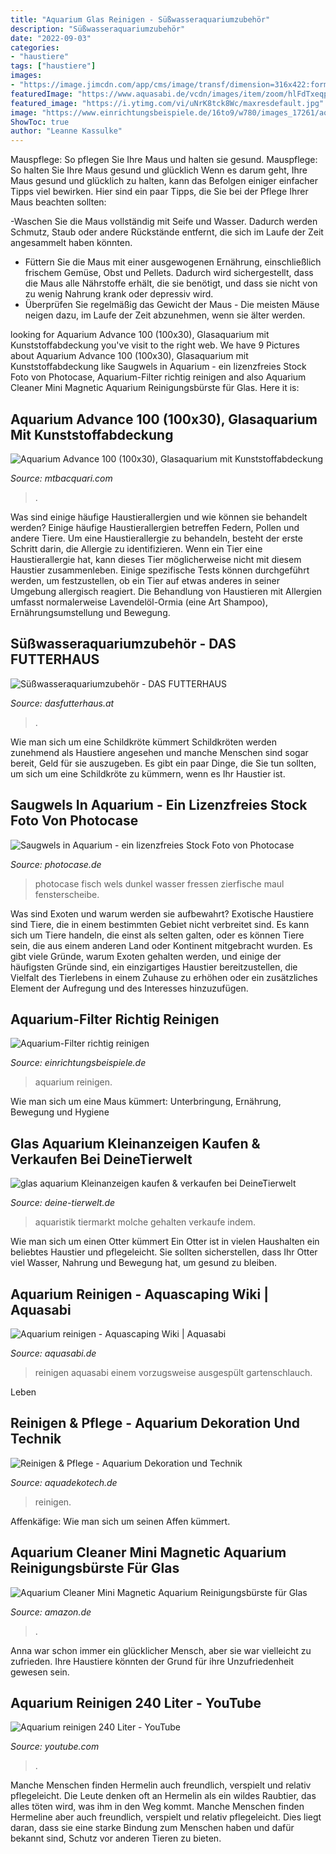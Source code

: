 ```yaml
---
title: "Aquarium Glas Reinigen - Süßwasseraquariumzubehör"
description: "Süßwasseraquariumzubehör"
date: "2022-09-03"
categories:
- "haustiere"
tags: ["haustiere"]
images:
- "https://image.jimcdn.com/app/cms/image/transf/dimension=316x422:format=jpg/path/s731e32b0ee3518a3/image/i39d232d8a72a4ab8/version/1581772265/image.jpg"
featuredImage: "https://www.aquasabi.de/vcdn/images/item/zoom/hlFdTxeqpc/aquarium-seite.jpg"
featured_image: "https://i.ytimg.com/vi/uNrK8tck8Wc/maxresdefault.jpg"
image: "https://www.einrichtungsbeispiele.de/16to9/w780/images_17261/aquarium-am-25-7-2010__6268cee0c38454d1ceab766e8756d3eb.jpg"
ShowToc: true
author: "Leanne Kassulke"
---
```



Mauspflege: So pflegen Sie Ihre Maus und halten sie gesund.
Mauspflege: So halten Sie Ihre Maus gesund und glücklich
Wenn es darum geht, Ihre Maus gesund und glücklich zu halten, kann das Befolgen einiger einfacher Tipps viel bewirken. Hier sind ein paar Tipps, die Sie bei der Pflege Ihrer Maus beachten sollten:

-Waschen Sie die Maus vollständig mit Seife und Wasser. Dadurch werden Schmutz, Staub oder andere Rückstände entfernt, die sich im Laufe der Zeit angesammelt haben könnten.
- Füttern Sie die Maus mit einer ausgewogenen Ernährung, einschließlich frischem Gemüse, Obst und Pellets. Dadurch wird sichergestellt, dass die Maus alle Nährstoffe erhält, die sie benötigt, und dass sie nicht von zu wenig Nahrung krank oder depressiv wird.
- Überprüfen Sie regelmäßig das Gewicht der Maus - Die meisten Mäuse neigen dazu, im Laufe der Zeit abzunehmen, wenn sie älter werden.

	

		
looking for Aquarium Advance 100 (100x30), Glasaquarium mit Kunststoffabdeckung you've visit to the right web. We have 9 Pictures about Aquarium Advance 100 (100x30), Glasaquarium mit Kunststoffabdeckung like Saugwels in Aquarium - ein lizenzfreies Stock Foto von Photocase, Aquarium-Filter richtig reinigen and also Aquarium Cleaner Mini Magnetic Aquarium Reinigungsbürste für Glas. Here it is:
		
    
## Aquarium Advance 100 (100x30), Glasaquarium Mit Kunststoffabdeckung

<img loading=lazy src="http://www.mtbacquari.com/acquari/3advance100x30300dpi.jpg" onerror="this.onerror=null;this.src='https://tse1.mm.bing.net/th?id=OIP.Qm-kvFJSBO_Cv1LMHHfWbAHaE0&amp;pid=15.1';" alt="Aquarium Advance 100 (100x30), Glasaquarium mit Kunststoffabdeckung">

_Source: mtbacquari.com_

>. 

	

Was sind einige häufige Haustierallergien und wie können sie behandelt werden?
Einige häufige Haustierallergien betreffen Federn, Pollen und andere Tiere. Um eine Haustierallergie zu behandeln, besteht der erste Schritt darin, die Allergie zu identifizieren. Wenn ein Tier eine Haustierallergie hat, kann dieses Tier möglicherweise nicht mit diesem Haustier zusammenleben. Einige spezifische Tests können durchgeführt werden, um festzustellen, ob ein Tier auf etwas anderes in seiner Umgebung allergisch reagiert. Die Behandlung von Haustieren mit Allergien umfasst normalerweise Lavendelöl-Ormia (eine Art Shampoo), Ernährungsumstellung und Bewegung.

    
## Süßwasseraquariumzubehör - DAS FUTTERHAUS

<img loading=lazy src="https://www.dasfutterhaus.at/fileadmin/user_upload/aquaristik/suesswasser/teaser/550x280/reinigung-aquarium.jpg" onerror="this.onerror=null;this.src='https://tse1.mm.bing.net/th?id=OIP.cE7y-ihr06yt1mAfReyYYAHaDx&amp;pid=15.1';" alt="Süßwasseraquariumzubehör - DAS FUTTERHAUS">

_Source: dasfutterhaus.at_

>. 

	

Wie man sich um eine Schildkröte kümmert
Schildkröten werden zunehmend als Haustiere angesehen und manche Menschen sind sogar bereit, Geld für sie auszugeben. Es gibt ein paar Dinge, die Sie tun sollten, um sich um eine Schildkröte zu kümmern, wenn es Ihr Haustier ist.

    
## Saugwels In Aquarium - Ein Lizenzfreies Stock Foto Von Photocase

<img loading=lazy src="https://www.photocase.de/fotos/48414-saugwels-in-aquarium-wasser-dunkel-glas-fisch-reinigen-photocase-stock-foto-gross.jpeg" onerror="this.onerror=null;this.src='https://tse2.mm.bing.net/th?id=OIP.mbnTjnYiGb6heV0MBGuWOgHaKe&amp;pid=15.1';" alt="Saugwels in Aquarium - ein lizenzfreies Stock Foto von Photocase">

_Source: photocase.de_

>photocase fisch wels dunkel wasser fressen zierfische maul fensterscheibe. 

	

Was sind Exoten und warum werden sie aufbewahrt?
Exotische Haustiere sind Tiere, die in einem bestimmten Gebiet nicht verbreitet sind. Es kann sich um Tiere handeln, die einst als selten galten, oder es können Tiere sein, die aus einem anderen Land oder Kontinent mitgebracht wurden. Es gibt viele Gründe, warum Exoten gehalten werden, und einige der häufigsten Gründe sind, ein einzigartiges Haustier bereitzustellen, die Vielfalt des Tierlebens in einem Zuhause zu erhöhen oder ein zusätzliches Element der Aufregung und des Interesses hinzuzufügen.

    
## Aquarium-Filter Richtig Reinigen

<img loading=lazy src="https://www.einrichtungsbeispiele.de/16to9/w780/images_17261/aquarium-am-25-7-2010__6268cee0c38454d1ceab766e8756d3eb.jpg" onerror="this.onerror=null;this.src='https://tse4.mm.bing.net/th?id=OIP.wUT1Zg1eTVKH6wOmyTTnoAHaEK&amp;pid=15.1';" alt="Aquarium-Filter richtig reinigen">

_Source: einrichtungsbeispiele.de_

>aquarium reinigen. 

	

Wie man sich um eine Maus kümmert: Unterbringung, Ernährung, Bewegung und Hygiene

    
## Glas Aquarium Kleinanzeigen Kaufen &amp; Verkaufen Bei DeineTierwelt

<img loading=lazy src="https://pic9.qimage.de/49/25/58/206582549.jpg" onerror="this.onerror=null;this.src='https://tse2.mm.bing.net/th?id=OIP.mbuGzPSAiFuskmg4QgM2iAHaFj&amp;pid=15.1';" alt="glas aquarium Kleinanzeigen kaufen &amp; verkaufen bei DeineTierwelt">

_Source: deine-tierwelt.de_

>aquaristik tiermarkt molche gehalten verkaufe indem. 

	

Wie man sich um einen Otter kümmert
Ein Otter ist in vielen Haushalten ein beliebtes Haustier und pflegeleicht. Sie sollten sicherstellen, dass Ihr Otter viel Wasser, Nahrung und Bewegung hat, um gesund zu bleiben.

    
## Aquarium Reinigen - Aquascaping Wiki | Aquasabi

<img loading=lazy src="https://www.aquasabi.de/vcdn/images/item/zoom/hlFdTxeqpc/aquarium-seite.jpg" onerror="this.onerror=null;this.src='https://tse3.mm.bing.net/th?id=OIP.8PtTG6_rfdbK7HV0zC0qRQHaE8&amp;pid=15.1';" alt="Aquarium reinigen - Aquascaping Wiki | Aquasabi">

_Source: aquasabi.de_

>reinigen aquasabi einem vorzugsweise ausgespült gartenschlauch. 

	

Leben

    
## Reinigen &amp; Pflege - Aquarium Dekoration Und Technik

<img loading=lazy src="https://image.jimcdn.com/app/cms/image/transf/dimension=316x422:format=jpg/path/s731e32b0ee3518a3/image/i39d232d8a72a4ab8/version/1581772265/image.jpg" onerror="this.onerror=null;this.src='https://tse4.mm.bing.net/th?id=OIP.kxZnnOSEtcjYgJK7ZN_9JgAAAA&amp;pid=15.1';" alt="Reinigen &amp; Pflege - Aquarium Dekoration und Technik">

_Source: aquadekotech.de_

>reinigen. 

	

Affenkäfige: Wie man sich um seinen Affen kümmert.

    
## Aquarium Cleaner Mini Magnetic Aquarium Reinigungsbürste Für Glas

<img loading=lazy src="https://images-na.ssl-images-amazon.com/images/I/51qr%2B5qOhPL._SL1001_.jpg" onerror="this.onerror=null;this.src='https://tse1.mm.bing.net/th?id=OIP.oTlj_KoQFjU7EVDnS4vSDgHaHa&amp;pid=15.1';" alt="Aquarium Cleaner Mini Magnetic Aquarium Reinigungsbürste für Glas">

_Source: amazon.de_

>. 

	

Anna war schon immer ein glücklicher Mensch, aber sie war vielleicht zu zufrieden. Ihre Haustiere könnten der Grund für ihre Unzufriedenheit gewesen sein.

    
## Aquarium Reinigen 240 Liter - YouTube

<img loading=lazy src="https://i.ytimg.com/vi/uNrK8tck8Wc/maxresdefault.jpg" onerror="this.onerror=null;this.src='https://tse1.mm.bing.net/th?id=OIP.sVb7hYAKsMnNiWRPu9BHnwHaEK&amp;pid=15.1';" alt="Aquarium reinigen 240 Liter - YouTube">

_Source: youtube.com_

>. 

	

Manche Menschen finden Hermelin auch freundlich, verspielt und relativ pflegeleicht.
Die Leute denken oft an Hermelin als ein wildes Raubtier, das alles töten wird, was ihm in den Weg kommt. Manche Menschen finden Hermeline aber auch freundlich, verspielt und relativ pflegeleicht. Dies liegt daran, dass sie eine starke Bindung zum Menschen haben und dafür bekannt sind, Schutz vor anderen Tieren zu bieten.

